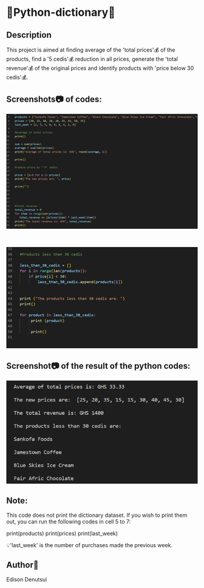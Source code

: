 # 	🐍Python-dictionary📖

## Description
This project is aimed at finding average of the 'total prices'💰 of the products, find a '5 cedis'💰 reduction in all prices, generate the 'total revenue'💰 of the original prices and identify products with 'price below 30 cedis'💰.



## Screenshots📷 of codes:
![First screenshot of python codes from the project.](./Screenshots/python_dictionary_codes_01.png)

&nbsp;

![Second screenshot of python codes from the project.](./Screenshots/python_dictionary_codes_02.png)

## Screenshot📷 of the result of the python codes:
![Screenshot of the result of python codes](./Screenshots/python_dictionary_result.png)

 ## Note:
 This code does not print the dictionary dataset. If you wish to print them out, you can run the following codes in cell 5 to 7:

 print(products)
 print(prices)
 print(last_week)

 :bulb:'last_week' is the number of purchases made the previous week.

## Author👨 
Edison Denutsui